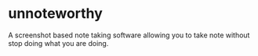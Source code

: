 # unnoteworthy
A screenshot based note taking software allowing you to take note without stop doing what you are doing.
